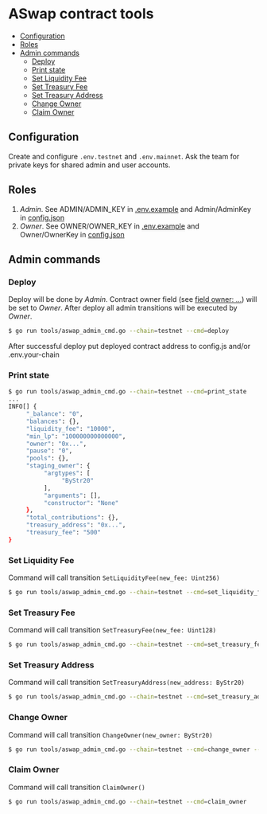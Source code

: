 # ASwap contract tools

<!-- MarkdownTOC -->

- [Configuration](#configuration)
- [Roles](#roles)
- [Admin commands](#admin-commands)
     - [Deploy](#deploy)
     - [Print state](#print-state)
     - [Set Liquidity Fee](#set-liquidity-fee)
     - [Set Treasury Fee](#set-treasury-fee)
     - [Set Treasury Address](#set-treasury-address)
     - [Change Owner](#change-owner)
     - [Claim Owner](#claim-owner)

<!-- /MarkdownTOC -->

## Configuration

Create and configure `.env.testnet` and `.env.mainnet`. Ask the team for private keys for shared admin and user accounts.

## Roles

1. *Admin*. See ADMIN/ADMIN_KEY in [.env.example](../.env.example) and Admin/AdminKey in [config.json](../config.json)
1. *Owner*. See OWNER/OWNER_KEY in [.env.example](../.env.example) and Owner/OwnerKey in [config.json](../config.json)

## Admin commands

### Deploy

Deploy will be done by *Admin*.
Contract owner field (see [field owner: ...](../contracts/aswap.scilla)) will be set to *Owner*.
After deploy all admin transitions will be executed by *Owner*.

```sh
$ go run tools/aswap_admin_cmd.go --chain=testnet --cmd=deploy
```

After successful deploy put deployed contract address to config.js and/or .env.your-chain

### Print state

```sh
$ go run tools/aswap_admin_cmd.go --chain=testnet --cmd=print_state
...
INFO[] {
     "_balance": "0",
     "balances": {},
     "liquidity_fee": "10000",
     "min_lp": "100000000000000",
     "owner": "0x...",
     "pause": "0",
     "pools": {},
     "staging_owner": {
          "argtypes": [
               "ByStr20"
          ],
          "arguments": [],
          "constructor": "None"
     },
     "total_contributions": {},
     "treasury_address": "0x...",
     "treasury_fee": "500"
}

```

### Set Liquidity Fee

Command will call transition `SetLiquidityFee(new_fee: Uint256)`

```sh
$ go run tools/aswap_admin_cmd.go --chain=testnet --cmd=set_liquidity_fee --value=9000
```

### Set Treasury Fee

Command will call transition `SetTreasuryFee(new_fee: Uint128)`

```sh
$ go run tools/aswap_admin_cmd.go --chain=testnet --cmd=set_treasury_fee --value=550
```

### Set Treasury Address

Command will call transition `SetTreasuryAddress(new_address: ByStr20)`

```sh
$ go run tools/aswap_admin_cmd.go --chain=testnet --cmd=set_treasury_address --value=0x0000000000000000000000000000000000000000
```

### Change Owner

Command will call transition `ChangeOwner(new_owner: ByStr20)`

```sh
$ go run tools/aswap_admin_cmd.go --chain=testnet --cmd=change_owner --value=0x0000000000000000000000000000000000000000
```

### Claim Owner

Command will call transition `ClaimOwner()`

```sh
$ go run tools/aswap_admin_cmd.go --chain=testnet --cmd=claim_owner
```
